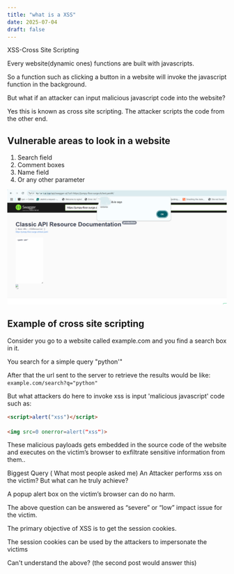 ```yaml
---
title: "what is a XSS"
date: 2025-07-04
draft: false
---
```


XSS-Cross Site Scripting

Every website(dynamic ones) functions are built with javascripts.

So a function such as clicking a button in a website will invoke the javascript function in the background.

But what if an attacker can input malicious javascript code into the website?

Yes this is known as cross site scripting. The attacker scripts the code from the other end.

## Vulnerable areas to look in a website

1. Search field  
2. Comment boxes  
3. Name field  
4. Or any other parameter  

![Search field example](https://github.com/slvignesh05/website/blob/main/content/posts/images/xss-i.png?raw=true)

## Example of cross site scripting

Consider you go to a website called example.com and you find a search box in it.

You search for a simple query "python'"

After that the url sent to the server to retrieve the results would be like:  
`example.com/search?q="python"`

But what attackers do here to invoke xss is input 'malicious javascript' code such as:

```html
<script>alert("xss")</script>

<img src=0 onerror=alert("xss")>

```

These malicious payloads gets embedded in the source code of the website and executes on the victim’s browser to exfiltrate sensitive information from them..

Biggest Query ( What most people asked me)
An Attacker performs xss on the victim? But what can he truly achieve?

A popup alert box on the victim’s browser can do no harm.

The above question can be answered as “severe” or “low” impact issue for the victim.

The primary objective of XSS is to get the session cookies.

The session cookies can be used by the attackers to impersonate the victims

Can't understand the above? (the second post would answer this)
